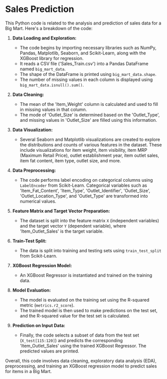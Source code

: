# Sales Prediction

This Python code is related to the analysis and prediction of sales data for a Big Mart. Here's a breakdown of the code:

1. **Data Loading and Exploration:**
   - The code begins by importing necessary libraries such as NumPy, Pandas, Matplotlib, Seaborn, and Scikit-Learn, along with the XGBoost library for regression.
   - It reads a CSV file ('Sales_Train.csv') into a Pandas DataFrame named `big_mart_data`.
   - The shape of the DataFrame is printed using `big_mart_data.shape`.
   - The number of missing values in each column is displayed using `big_mart_data.isnull().sum()`.

2. **Data Cleaning:**
   - The mean of the 'Item_Weight' column is calculated and used to fill in missing values in that column.
   - The mode of 'Outlet_Size' is determined based on the 'Outlet_Type', and missing values in 'Outlet_Size' are filled using this information.

3. **Data Visualization:**
   - Several Seaborn and Matplotlib visualizations are created to explore the distributions and counts of various features in the dataset. These include visualizations for item weight, item visibility, item MRP (Maximum Retail Price), outlet establishment year, item outlet sales, item fat content, item type, outlet size, and more.

4. **Data Preprocessing:**
   - The code performs label encoding on categorical columns using `LabelEncoder` from Scikit-Learn. Categorical variables such as 'Item_Fat_Content', 'Item_Type', 'Outlet_Identifier', 'Outlet_Size', 'Outlet_Location_Type', and 'Outlet_Type' are transformed into numerical values.

5. **Feature Matrix and Target Vector Preparation:**
   - The dataset is split into the feature matrix `X` (independent variables) and the target vector `Y` (dependent variable), where 'Item_Outlet_Sales' is the target variable.

6. **Train-Test Split:**
   - The data is split into training and testing sets using `train_test_split` from Scikit-Learn.

7. **XGBoost Regression Model:**
   - An XGBoost Regressor is instantiated and trained on the training data.

8. **Model Evaluation:**
   - The model is evaluated on the training set using the R-squared metric (`metrics.r2_score`).
   - The trained model is then used to make predictions on the test set, and the R-squared value for the test set is calculated.

9. **Prediction on Input Data:**
   - Finally, the code selects a subset of data from the test set (`X_test[115:120]`) and predicts the corresponding 'Item_Outlet_Sales' using the trained XGBoost Regressor. The predicted values are printed.

Overall, this code involves data cleaning, exploratory data analysis (EDA), preprocessing, and training an XGBoost regression model to predict sales for items in a Big Mart.

